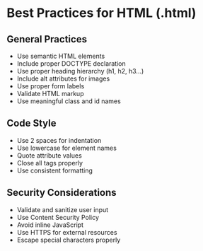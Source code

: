 # Best Practices for HTML (.html)

## General Practices
- Use semantic HTML elements
- Include proper DOCTYPE declaration
- Use proper heading hierarchy (h1, h2, h3...)
- Include alt attributes for images
- Use proper form labels
- Validate HTML markup
- Use meaningful class and id names

## Code Style
- Use 2 spaces for indentation
- Use lowercase for element names
- Quote attribute values
- Close all tags properly
- Use consistent formatting

## Security Considerations
- Validate and sanitize user input
- Use Content Security Policy
- Avoid inline JavaScript
- Use HTTPS for external resources
- Escape special characters properly
